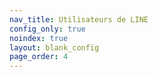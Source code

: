 ```yaml
---
nav_title: Utilisateurs de LINE
config_only: true
noindex: true
layout: blank_config
page_order: 4
---
```


